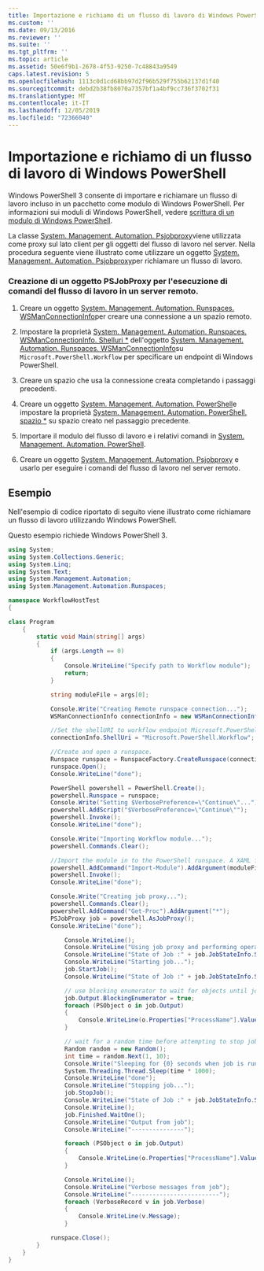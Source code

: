 ```yaml
---
title: Importazione e richiamo di un flusso di lavoro di Windows PowerShell | Microsoft Docs
ms.custom: ''
ms.date: 09/13/2016
ms.reviewer: ''
ms.suite: ''
ms.tgt_pltfrm: ''
ms.topic: article
ms.assetid: 50e6f9b1-2678-4f53-9250-7c48843a9549
caps.latest.revision: 5
ms.openlocfilehash: 1113c0d1cd68bb97d2f96b529f755b62137d1f40
ms.sourcegitcommit: debd2b38fb8070a7357bf1a4bf9cc736f3702f31
ms.translationtype: MT
ms.contentlocale: it-IT
ms.lasthandoff: 12/05/2019
ms.locfileid: "72366040"
---
```

# <a name="importing-and-invoking-a-windows-powershell-workflow"></a>Importazione e richiamo di un flusso di lavoro di Windows PowerShell

Windows PowerShell 3 consente di importare e richiamare un flusso di lavoro incluso in un pacchetto come modulo di Windows PowerShell. Per informazioni sui moduli di Windows PowerShell, vedere [scrittura di un modulo di Windows PowerShell](../module/writing-a-windows-powershell-module.md).

La classe [System. Management. Automation. Psjobproxy](/dotnet/api/System.Management.Automation.PSJobProxy)viene utilizzata come proxy sul lato client per gli oggetti del flusso di lavoro nel server. Nella procedura seguente viene illustrato come utilizzare un oggetto [System. Management. Automation. Psjobproxy](/dotnet/api/System.Management.Automation.PSJobProxy)per richiamare un flusso di lavoro.

### <a name="creating-a-psjobproxy-object-to-execute-workflow-commands-on-a-remote-server"></a>Creazione di un oggetto PSJobProxy per l'esecuzione di comandi del flusso di lavoro in un server remoto.

1. Creare un oggetto [System. Management. Automation. Runspaces. WSManConnectionInfo](/dotnet/api/System.Management.Automation.Runspaces.WSManConnectionInfo)per creare una connessione a un spazio remoto.

2. Impostare la proprietà [System. Management. Automation. Runspaces. WSManConnectionInfo. Shelluri *](/dotnet/api/System.Management.Automation.Runspaces.WSManConnectionInfo.ShellUri) dell'oggetto [System. Management. Automation. Runspaces. WSManConnectionInfo](/dotnet/api/System.Management.Automation.Runspaces.WSManConnectionInfo)su `Microsoft.PowerShell.Workflow` per specificare un endpoint di Windows PowerShell.

3. Creare un spazio che usa la connessione creata completando i passaggi precedenti.

4. Creare un oggetto [System. Management. Automation. PowerShell](/dotnet/api/System.Management.Automation.PowerShell)e impostare la proprietà [System. Management. Automation. PowerShell. spazio *](/dotnet/api/System.Management.Automation.PowerShell.Runspace) su spazio creato nel passaggio precedente.

5. Importare il modulo del flusso di lavoro e i relativi comandi in [System. Management. Automation. PowerShell](/dotnet/api/System.Management.Automation.PowerShell).

6. Creare un oggetto [System. Management. Automation. Psjobproxy](/dotnet/api/System.Management.Automation.PSJobProxy) e usarlo per eseguire i comandi del flusso di lavoro nel server remoto.

## <a name="example"></a>Esempio

Nell'esempio di codice riportato di seguito viene illustrato come richiamare un flusso di lavoro utilizzando Windows PowerShell.

Questo esempio richiede Windows PowerShell 3.

```csharp
using System;
using System.Collections.Generic;
using System.Linq;
using System.Text;
using System.Management.Automation;
using System.Management.Automation.Runspaces;

namespace WorkflowHostTest
{

class Program
    {
        static void Main(string[] args)
        {
            if (args.Length == 0)
            {
                Console.WriteLine("Specify path to Workflow module");
                return;
            }

            string moduleFile = args[0];

            Console.Write("Creating Remote runspace connection...");
            WSManConnectionInfo connectionInfo = new WSManConnectionInfo();

            //Set the shellURI to workflow endpoint Microsoft.PowerShell.Workflow
            connectionInfo.ShellUri = "Microsoft.PowerShell.Workflow";

            //Create and open a runspace.
            Runspace runspace = RunspaceFactory.CreateRunspace(connectionInfo);
            runspace.Open();
            Console.WriteLine("done");

            PowerShell powershell = PowerShell.Create();
            powershell.Runspace = runspace;
            Console.Write("Setting $VerbosePreference=\"Continue\"...");
            powershell.AddScript("$VerbosePreference=\"Continue\"");
            powershell.Invoke();
            Console.WriteLine("done");

            Console.Write("Importing Workflow module...");
            powershell.Commands.Clear();

            //Import the module in to the PowerShell runspace. A XAML file could also be imported directly by using Import-Module.
            powershell.AddCommand("Import-Module").AddArgument(moduleFile);
            powershell.Invoke();
            Console.WriteLine("done");

            Console.Write("Creating job proxy...");
            powershell.Commands.Clear();
            powershell.AddCommand("Get-Proc").AddArgument("*");
            PSJobProxy job = powershell.AsJobProxy();
            Console.WriteLine("done");

                Console.WriteLine();
                Console.WriteLine("Using job proxy and performing operations...");
                Console.WriteLine("State of Job :" + job.JobStateInfo.State.ToString());
                Console.WriteLine("Starting job...");
                job.StartJob();
                Console.WriteLine("State of Job :" + job.JobStateInfo.State.ToString());

                // use blocking enumerator to wait for objects until job finishes
                job.Output.BlockingEnumerator = true;
                foreach (PSObject o in job.Output)
                {
                    Console.WriteLine(o.Properties["ProcessName"].Value.ToString());
                }

                // wait for a random time before attempting to stop job
                Random random = new Random();
                int time = random.Next(1, 10);
                Console.Write("Sleeping for {0} seconds when job is running on another thread...", time);
                System.Threading.Thread.Sleep(time * 1000);
                Console.WriteLine("done");
                Console.WriteLine("Stopping job...");
                job.StopJob();
                Console.WriteLine("State of Job :" + job.JobStateInfo.State.ToString());
                Console.WriteLine();
                job.Finished.WaitOne();
                Console.WriteLine("Output from job");
                Console.WriteLine("---------------");

                foreach (PSObject o in job.Output)
                {
                    Console.WriteLine(o.Properties["ProcessName"].Value.ToString());
                }

                Console.WriteLine();
                Console.WriteLine("Verbose messages from job");
                Console.WriteLine("-------------------------");
                foreach (VerboseRecord v in job.Verbose)
                {
                    Console.WriteLine(v.Message);
                }

            runspace.Close();
        }
    }
}

```